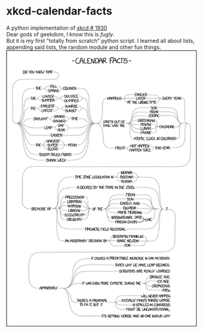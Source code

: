 # xkcd-calendar-facts
A python implementation of [xkcd # 1930](https://xkcd.com/1930/)  
Dear gods of geekdom, I know this is *fugly*.  
But it is my first "totally from scratch" python script. I learned all about lists, appending said lists, the random module and other fun things.  
![](https://github.com/aroaminggeek/xkcd-calendar-facts/blob/master/calendar_facts.png)
